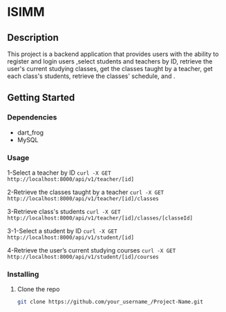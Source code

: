 
# ISIMM

## Description

This project is a backend application that provides users with the ability to register and login users  ,select students and teachers by ID, retrieve the user's current studying classes, get the classes taught by a teacher, get each class's students, retrieve the classes' schedule, and .

## Getting Started

### Dependencies
- dart_frog
- MySQL

### Usage
1-Select a teacher by ID
```curl -X GET http://localhost:8000/api/v1/teacher/[id]```

2-Retrieve the classes taught by a teacher
```curl -X GET http://localhost:8000/api/v1/teacher/[id]/classes```

3-Retrieve class's students 
```curl -X GET http://localhost:8000/api/v1/teacher/[id]/classes/[classeId]```

3-1-Select a student by ID
```curl -X GET http://localhost:8000/api/v1/student/[id]```

4-Retrieve the user’s current studying courses
```curl -X GET http://localhost:8000/api/v1/student/[id]/courses```


### Installing

1. Clone the repo
   ```sh
   git clone https://github.com/your_username_/Project-Name.git

